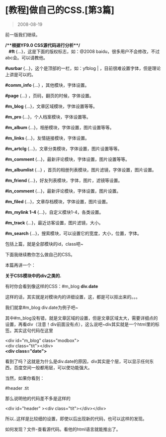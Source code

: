 # [教程]做自己的CSS.[第3篇] 

> 2008-08-19

<div class="pcs-article-content_ptkaiapt4bxy_baiduscarticle" id="detailArticleContent_ptkaiapt4bxy_baiduscarticle">
 <p>
 </p>
 <p>
  前一版我们继续。
 </p>
 <p>
  <strong>
   /**根据YF9.0 CSS源代码进行分析**/
   <br/>
   <img class="blogimg" height="9" small="0" src="images/98b459fa5f17c4ec4d3ae3f8e0f15198.jpg" style="width: 8px;" width="3"/>
  </strong>
  <strong>
   #ft
  </strong>
  {...}，这是下面的版权标志，如：@2008 baidu，很多用户不会修改，不过abc会。可以请教他。
 </p>
 <p>
  <strong>
   #usrbar
  </strong>
  {...}，这个是顶部的一栏，如：yfblog | ，目前很难设置字体，但是理论上讲是可以的。
 </p>
 <p>
  <strong>
   #comm_info
  </strong>
  {...} ，其他模块，字体设置。
 </p>
 <p>
  <strong>
   #page
  </strong>
  {...} ，页码，翻页的时候，字体设置。
 </p>
 <p>
  <strong>
   #m_blog
  </strong>
  {...}，文章区域模块，字体设置等等。
 </p>
 <p>
  <strong>
   #m_pro
  </strong>
  {...}，个人档案模块，字体设置等。
 </p>
 <p>
  <strong>
   #m_album
  </strong>
  {...}，相册模块，字体设置，图片设置等等。
 </p>
 <p>
  <strong>
   #m_links
  </strong>
  {...}，友情链接模块，字体设置。
 </p>
 <p>
  <strong>
   #m_artclg
  </strong>
  {...}，文章分类模块，字体设置，图片设置等等。
 </p>
 <p>
  <strong>
   #m_comment
  </strong>
  {...}，最新评论模块，字体设置，图片设置等等。
 </p>
 <p>
  <strong>
   #m_albumlist
  </strong>
  {...} ，首页的相册列表模块，图片滤镜，字体设置，图片设置。
 </p>
 <p>
  <strong>
   #m_friend
  </strong>
  {...}，好友列表模块，字体，图片，滤镜等设置。
 </p>
 <p>
  <strong>
   #in_comment
  </strong>
  {...}，最新评论模块，字体设置，图片设置。
 </p>
 <p>
  <strong>
   #m_filed
  </strong>
  {...}，文章存档模块，字体设置，图片设置。
 </p>
 <p>
  <strong>
   #m_mylink 1-4
  </strong>
  {...}，自定义模块1-4，各类设置。
 </p>
 <p>
  <strong>
   #m_track
  </strong>
  {...}，最近访客设置，图片滤镜，大小。
 </p>
 <p>
  <strong>
   #m_search
  </strong>
  {...}，搜索模块，可以设置它的宽度，大小，位置，字体。
 </p>
 <p>
 </p>
 <p>
  包括上篇，就是全部模块的id，class吧~
 </p>
 <p>
  下面我继续教你怎么做自己的CSS。
 </p>
 <p>
  本篇再讲一个：
 </p>
 <p>
  <strong>
   关于CSS模块中的div之类的.
  </strong>
 </p>
 <p>
  有时你会看到像这样的CSS：#m_blog
  <strong>
   div.date
  </strong>
 </p>
 <p>
  这样的话，其实就是对模块内的详细设置，这，都是可以抠出来的。。。
 </p>
 <p>
  我们就拿#m_blog div.date为例子吧~
 </p>
 <p>
  其中#m_blog没有错，就是文章区域的设置，但是文章区域太大，需要详细点的设置，再看div（注意！div前面没有点），这么说吧~div其实就是一个html里的标签。其实这句代码在这里
 </p>
 <p>
  &lt;div id="m_blog" class="modbox"&gt;
  <br/>
  &lt;div class="tit"&gt;&lt;/div&gt;
  <br/>
  <strong>
   &lt;div class="date"&gt;
  </strong>
 </p>
 <p>
  看到了吗？这就是为什么是div.date的原因，div其实是个层，可以显示任何东西，百度空间一般都用层，可以使功能强大。
 </p>
 <p>
  当然，如果你看到：
 </p>
 <p>
  #header .tit
 </p>
 <p>
  那么说明他的代码差不多是这样的
 </p>
 <p>
  &lt;div id="header" &gt;&lt;div class="tit"&gt;&lt;/div&gt;&lt;/div&gt;
 </p>
 <p>
  所以..这样是比较细的设置，即使以后出现新的代码，也可以这样的发现。
 </p>
 <p>
  如何发现？文件-查看源代码。看他的html语言就能推出了。
 </p>
 <p>
 </p>
 <p>
 </p>
</div>


